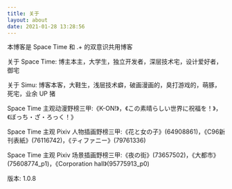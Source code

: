 ```yaml
---
title: 关于
layout: about
date: 2021-01-28 13:28:56
---
```

本博客是 Space Time 和 .+ 的双意识共用博客

关于 Space Time: 博主本主，大学生，独立开发者，深层技术宅，设计爱好者，御宅

关于 Simu: 博客本客，大鞋生，浅层技术癖，破画漫画的，臭打游戏的，萌豚，死宅，业余 UP 猪

Space Time 主观动漫野榜三甲:《K-ON!》，《この素晴らしい世界に祝福を！》，《ぼっち・ざ・ろっく！》

Space Time 主观 Pixiv 人物插画野榜三甲:《花と女の子》(64908861)，《C96新刊表紙》(76116742)，《ティファニー》(79761336)

Space Time 主观 Pixiv 场景插画野榜三甲:《夜の街》(73657502)，《大都市》(75608774_p1)，《Corporation hall》(95775913_p0)

版本: 1.0.8